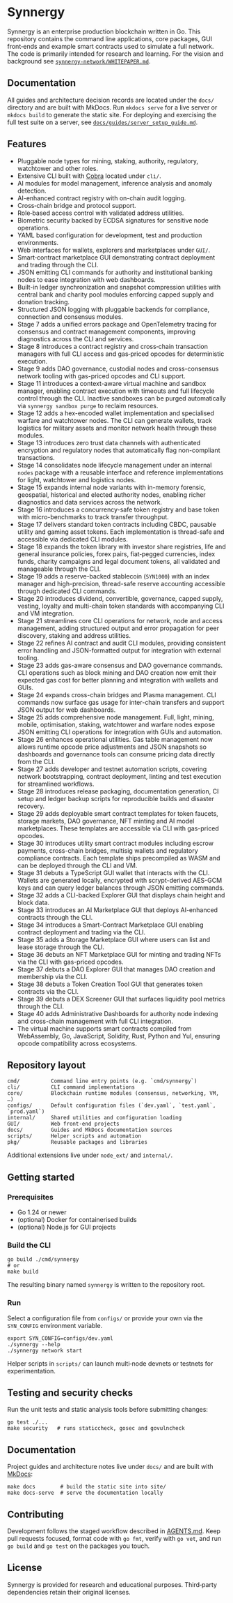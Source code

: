 # Synnergy


Synnergy is an enterprise production blockchain written in Go. This repository contains the command line applications, core packages, GUI front‑ends and example smart contracts used to simulate a full network. The code is primarily intended for research and learning. For the vision and background see [`synnergy-network/WHITEPAPER.md`](synnergy-network/WHITEPAPER.md).
## Documentation

All guides and architecture decision records are located under the `docs/` directory and are built with MkDocs. Run `mkdocs serve` for a live server or `mkdocs build` to generate the static site. For deploying and exercising the full test suite on a server, see [`docs/guides/server_setup_guide.md`](docs/guides/server_setup_guide.md).


## Features
- Pluggable node types for mining, staking, authority, regulatory, watchtower and other roles.
- Extensive CLI built with [Cobra](https://github.com/spf13/cobra) located under `cli/`.
- AI modules for model management, inference analysis and anomaly detection.
- AI-enhanced contract registry with on-chain audit logging.
- Cross‑chain bridge and protocol support.
- Role‑based access control with validated address utilities.
- Biometric security backed by ECDSA signatures for sensitive node operations.
- YAML based configuration for development, test and production environments.
- Web interfaces for wallets, explorers and marketplaces under `GUI/`.
- Smart‑contract marketplace GUI demonstrating contract deployment and trading through the CLI.
- JSON emitting CLI commands for authority and institutional banking nodes to ease integration with web dashboards.
- Built-in ledger synchronization and snapshot compression utilities with
  central bank and charity pool modules enforcing capped supply and donation
  tracking.
- Structured JSON logging with pluggable backends for compliance, connection and consensus modules.
- Stage 7 adds a unified errors package and OpenTelemetry tracing for consensus and contract management components, improving diagnostics across the CLI and services.
- Stage 8 introduces a contract registry and cross‑chain transaction managers with full CLI access and gas‑priced opcodes for deterministic execution.
- Stage 9 adds DAO governance, custodial nodes and cross-consensus network tooling with gas-priced opcodes and CLI support.
- Stage 11 introduces a context-aware virtual machine and sandbox manager, enabling contract execution with timeouts and full lifecycle control through the CLI. Inactive sandboxes can be purged automatically via `synnergy sandbox purge` to reclaim resources.
- Stage 12 adds a hex-encoded wallet implementation and specialised warfare and watchtower nodes. The CLI can generate wallets, track logistics for military assets and monitor network health through these modules.
- Stage 13 introduces zero trust data channels with authenticated encryption and regulatory nodes that automatically flag non-compliant transactions.
- Stage 14 consolidates node lifecycle management under an internal `nodes` package with a reusable interface and reference implementations for light, watchtower and logistics nodes.
- Stage 15 expands internal node variants with in-memory forensic, geospatial, historical and elected authority nodes, enabling richer diagnostics and data services across the network.
- Stage 16 introduces a concurrency-safe token registry and base token with micro-benchmarks to track transfer throughput.
- Stage 17 delivers standard token contracts including CBDC, pausable utility and gaming asset tokens. Each implementation is thread-safe and accessible via dedicated CLI modules.
- Stage 18 expands the token library with investor share registries, life and general insurance policies, forex pairs, fiat‑pegged currencies, index funds, charity campaigns and legal document tokens, all validated and manageable through the CLI.
- Stage 19 adds a reserve-backed stablecoin (`SYN1000`) with an index manager and high-precision, thread-safe reserve accounting accessible through dedicated CLI commands.
- Stage 20 introduces dividend, convertible, governance, capped supply, vesting,
  loyalty and multi-chain token standards with accompanying CLI and VM
  integration.
- Stage 21 streamlines core CLI operations for network, node and access
  management, adding structured output and error propagation for peer
  discovery, staking and address utilities.
- Stage 22 refines AI contract and audit CLI modules, providing consistent error
  handling and JSON-formatted output for integration with external tooling.
- Stage 23 adds gas-aware consensus and DAO governance commands. CLI operations
  such as block mining and DAO creation now emit their expected gas cost for
  better planning and integration with wallets and GUIs.
- Stage 24 expands cross-chain bridges and Plasma management. CLI commands now
  surface gas usage for inter-chain transfers and support JSON output for web
  dashboards.
- Stage 25 adds comprehensive node management. Full, light, mining, mobile,
  optimisation, staking, watchtower and warfare nodes expose JSON emitting CLI
  operations for integration with GUIs and automation.
- Stage 26 enhances operational utilities. Gas table management now allows
  runtime opcode price adjustments and JSON snapshots so dashboards and
  governance tools can consume pricing data directly from the CLI.
- Stage 27 adds developer and testnet automation scripts, covering network bootstrapping, contract deployment, linting and test execution for streamlined workflows.
- Stage 28 introduces release packaging, documentation generation, CI setup and ledger backup scripts for reproducible builds and disaster recovery.
- Stage 29 adds deployable smart contract templates for token faucets, storage markets, DAO governance, NFT minting and AI model marketplaces. These templates are accessible via CLI with gas-priced opcodes.
- Stage 30 introduces utility smart contract modules including escrow payments, cross-chain bridges, multisig wallets and regulatory compliance contracts. Each template ships precompiled as WASM and can be deployed through the CLI and VM.
- Stage 31 debuts a TypeScript GUI wallet that interacts with the CLI. Wallets are generated locally, encrypted with scrypt-derived AES-GCM keys and can query ledger balances through JSON emitting commands.
- Stage 32 adds a CLI-backed Explorer GUI that displays chain height and block data.
- Stage 33 introduces an AI Marketplace GUI that deploys AI-enhanced contracts through the CLI.
- Stage 34 introduces a Smart-Contract Marketplace GUI enabling contract deployment and trading via the CLI.
- Stage 35 adds a Storage Marketplace GUI where users can list and lease storage through the CLI.
- Stage 36 debuts an NFT Marketplace GUI for minting and trading NFTs via the CLI with gas-priced opcodes.
- Stage 37 debuts a DAO Explorer GUI that manages DAO creation and membership via the CLI.
- Stage 38 debuts a Token Creation Tool GUI that generates token contracts via the CLI.
- Stage 39 debuts a DEX Screener GUI that surfaces liquidity pool metrics through the CLI.
- Stage 40 adds Administrative Dashboards for authority node indexing and cross-chain management with full CLI integration.
- The virtual machine supports smart contracts compiled from WebAssembly, Go, JavaScript, Solidity, Rust, Python and Yul, ensuring opcode compatibility across ecosystems.

## Repository layout
```
cmd/          Command line entry points (e.g. `cmd/synnergy`)
cli/          CLI command implementations
core/         Blockchain runtime modules (consensus, networking, VM, …)
configs/      Default configuration files (`dev.yaml`, `test.yaml`, `prod.yaml`)
internal/     Shared utilities and configuration loading
GUI/          Web front‑end projects
docs/         Guides and MkDocs documentation sources
scripts/      Helper scripts and automation
pkg/          Reusable packages and libraries
```
Additional extensions live under `node_ext/` and `internal/`.

## Getting started
### Prerequisites
- Go 1.24 or newer
- (optional) Docker for containerised builds
- (optional) Node.js for GUI projects

### Build the CLI
```
go build ./cmd/synnergy
# or
make build
```
The resulting binary named `synnergy` is written to the repository root.

### Run
Select a configuration file from `configs/` or provide your own via the `SYN_CONFIG` environment variable.
```
export SYN_CONFIG=configs/dev.yaml
./synnergy --help
./synnergy network start
```
Helper scripts in `scripts/` can launch multi‑node devnets or testnets for experimentation.

## Testing and security checks
Run the unit tests and static analysis tools before submitting changes:
```
go test ./...
make security   # runs staticcheck, gosec and govulncheck
```

## Documentation
Project guides and architecture notes live under `docs/` and are built with [MkDocs](https://www.mkdocs.org/):
```
make docs        # build the static site into site/
make docs-serve  # serve the documentation locally
```

## Contributing
Development follows the staged workflow described in [AGENTS.md](AGENTS.md).  Keep pull requests focused, format code with `go fmt`, verify with `go vet`, and run `go build` and `go test` on the packages you touch.

## License
Synnergy is provided for research and educational purposes.  Third‑party dependencies retain their original licenses.
